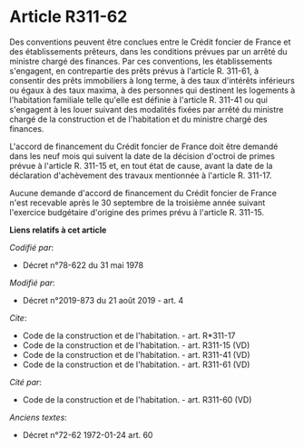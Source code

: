 # Article R311-62

Des conventions peuvent être conclues entre le Crédit foncier de France et des établissements prêteurs, dans les conditions
prévues par un arrêté du ministre chargé des finances. Par ces conventions, les établissements s'engagent, en contrepartie
des prêts prévus à l'article R. 311-61, à consentir des prêts immobiliers à long terme, à des taux d'intérêts inférieurs ou
égaux à des taux maxima, à des personnes qui destinent les logements à l'habitation familiale telle qu'elle est définie à
l'article R. 311-41 ou qui s'engagent à les louer suivant des modalités fixées par arrêté du ministre chargé de la
construction et de l'habitation et du ministre chargé des finances. 

L'accord de financement du Crédit foncier de France doit être demandé dans les neuf mois qui suivent la date de la décision
d'octroi de primes prévue à l'article R. 311-15 et, en tout état de cause, avant la date de la déclaration d'achèvement des
travaux mentionnée à l'article R. 311-17. 

Aucune demande d'accord de financement du Crédit foncier de France n'est recevable après le 30 septembre de la troisième
année suivant l'exercice budgétaire d'origine des primes prévu à l'article R. 311-15.

**Liens relatifs à cet article**

_Codifié par_:

  - Décret n°78-622 du 31 mai 1978

_Modifié par_:

  - Décret n°2019-873 du 21 août 2019 - art. 4

_Cite_:

  - Code de la construction et de l'habitation. - art. R*311-17
  - Code de la construction et de l'habitation. - art. R311-15 (VD)
  - Code de la construction et de l'habitation. - art. R311-41 (VD)
  - Code de la construction et de l'habitation. - art. R311-61 (VD)

_Cité par_:

  - Code de la construction et de l'habitation. - art. R311-60 (VD)

_Anciens textes_:

  - Décret n°72-62 1972-01-24 art. 60
